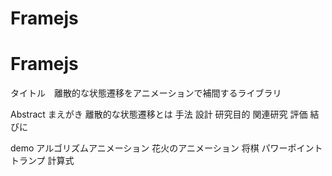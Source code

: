 # Framejs
# Framejs

タイトル　離散的な状態遷移をアニメーションで補間するライブラリ

Abstract
まえがき
離散的な状態遷移とは
手法
設計
研究目的
関連研究
評価
結びに

demo
アルゴリズムアニメーション
花火のアニメーション
将棋
パワーポイント
トランプ
計算式


